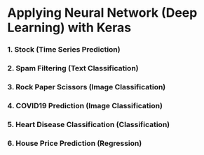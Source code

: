 # Applying Neural Network (Deep Learning) with Keras
### 1. Stock (Time Series Prediction)
### 2. Spam Filtering (Text Classification)
### 3. Rock Paper Scissors (Image Classification)
### 4. COVID19 Prediction (Image Classification)
### 5. Heart Disease Classification (Classification)
### 6. House Price Prediction (Regression)
